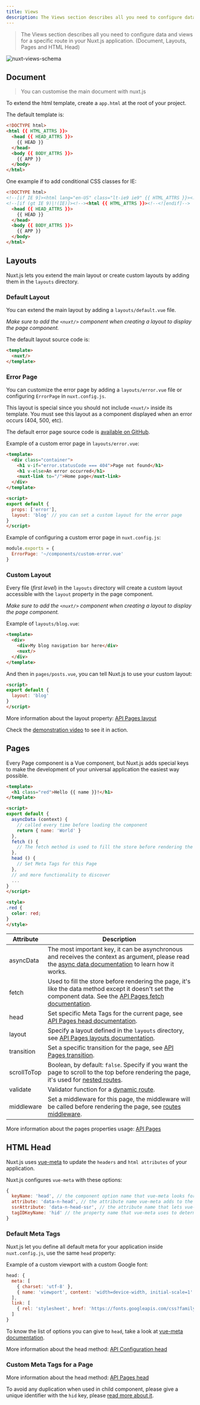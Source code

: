 ```yaml
---
title: Views
description: The Views section describes all you need to configure data and views for a specific route in your Nuxt.js application. (Document, Layouts, Pages and HTML Head)
---
```


> The Views section describes all you need to configure data and views for a specific route in your Nuxt.js application. (Document, Layouts, Pages and HTML Head)

![nuxt-views-schema](/nuxt-views-schema.svg)

## Document

> You can customise the main document with nuxt.js

To extend the html template, create a `app.html` at the root of your project.

The default template is:

```html
<!DOCTYPE html>
<html {{ HTML_ATTRS }}>
  <head {{ HEAD_ATTRS }}>
    {{ HEAD }}
  </head>
  <body {{ BODY_ATTRS }}>
    {{ APP }}
  </body>
</html>
```

One example if to add conditional CSS classes for IE:

```html
<!DOCTYPE html>
<!--[if IE 9]><html lang="en-US" class="lt-ie9 ie9" {{ HTML_ATTRS }}><![endif]-->
<!--[if (gt IE 9)|!(IE)]><!--><html {{ HTML_ATTRS }}><!--<![endif]-->
  <head {{ HEAD_ATTRS }}>
    {{ HEAD }}
  </head>
  <body {{ BODY_ATTRS }}>
    {{ APP }}
  </body>
</html>
```

## Layouts

Nuxt.js lets you extend the main layout or create custom layouts by adding them in the `layouts` directory.

### Default Layout

You can extend the main layout by adding a `layouts/default.vue` file.

*Make sure to add the `<nuxt/>` component when creating a layout to display the page component.*

The default layout source code is:
```html
<template>
  <nuxt/>
</template>
```

### Error Page

You can customize the error page by adding a `layouts/error.vue` file or configuring `ErrorPage` in `nuxt.config.js`.

This layout is special since you should not include `<nuxt/>` inside its template. You must see this layout as a component displayed when an error occurs (404, 500, etc).

The default error page source code is [available on GitHub](https://github.com/nuxt/nuxt.js/blob/dev/packages/vue-app/template/components/nuxt-error.vue).

Example of a custom error page in `layouts/error.vue`:
```html
<template>
  <div class="container">
    <h1 v-if="error.statusCode === 404">Page not found</h1>
    <h1 v-else>An error occurred</h1>
    <nuxt-link to="/">Home page</nuxt-link>
  </div>
</template>

<script>
export default {
  props: ['error'],
  layout: 'blog' // you can set a custom layout for the error page
}
</script>
```

Example of configuring a custom error page in `nuxt.config.js`:

```js
module.exports = {
  ErrorPage: '~/components/custom-error.vue'
}
```

### Custom Layout

Every file (*first level*) in the `layouts` directory will create a custom layout accessible with the `layout` property in the page component.

*Make sure to add the `<nuxt/>` component when creating a layout to display the page component.*

Example of `layouts/blog.vue`:
```html
<template>
  <div>
    <div>My blog navigation bar here</div>
    <nuxt/>
  </div>
</template>
```

And then in `pages/posts.vue`, you can tell Nuxt.js to use your custom layout:
```html
<script>
export default {
  layout: 'blog'
}
</script>
```

More information about the layout property: [API Pages layout](/api/pages-layout)

Check the [demonstration video](https://www.youtube.com/watch?v=YOKnSTp7d38) to see it in action.

## Pages

Every Page component is a Vue component, but Nuxt.js adds special keys to make the development of your universal application the easiest way possible.

```html
<template>
  <h1 class="red">Hello {{ name }}!</h1>
</template>

<script>
export default {
  asyncData (context) {
    // called every time before loading the component
    return { name: 'World' }
  },
  fetch () {
    // The fetch method is used to fill the store before rendering the page
  },
  head () {
    // Set Meta Tags for this Page
  },
  // and more functionality to discover
  ...
}
</script>

<style>
.red {
  color: red;
}
</style>
```


| Attribute | Description |
|-----------|-------------|
| asyncData | The most important key, it can be asynchronous and receives the context as argument, please read the [async data documentation](/guide/async-data) to learn how it works. |
| fetch | Used to fill the store before rendering the page, it's like the data method except it doesn't set the component data. See the [API Pages fetch documentation](/api/pages-fetch). |
| head | Set specific Meta Tags for the current page, see [API Pages head documentation](/api/pages-head). |
| layout | Specify a layout defined in the `layouts` directory, see [API Pages layouts documentation](/api/pages-layout). |
| transition | Set a specific transition for the page, see [API Pages transition](/api/pages-transition). |
| scrollToTop | Boolean, by default: `false`. Specify if you want the page to scroll to the top before rendering the page, it's used for [nested routes](/guide/routing#nested-routes). |
| validate | Validator function for a [dynamic route](/guide/routing#dynamic-routes). |
| middleware | Set a middleware for this page, the middleware will be called before rendering the page, see [routes middleware](/guide/routing#middleware). |

More information about the pages properties usage: [API Pages](/api)

## HTML Head

Nuxt.js uses [vue-meta](https://github.com/nuxt/vue-meta) to update the `headers` and `html attributes` of your application.

Nuxt.js configures `vue-meta` with these options:
```js
{
  keyName: 'head', // the component option name that vue-meta looks for meta info on.
  attribute: 'data-n-head', // the attribute name vue-meta adds to the tags it observes
  ssrAttribute: 'data-n-head-ssr', // the attribute name that lets vue-meta know that meta info has already been server-rendered
  tagIDKeyName: 'hid' // the property name that vue-meta uses to determine whether to overwrite or append a tag
}
```

### Default Meta Tags

Nuxt.js let you define all default meta for your application inside `nuxt.config.js`, use the same `head` property:

Example of a custom viewport with a custom Google font:
```js
head: {
  meta: [
    { charset: 'utf-8' },
    { name: 'viewport', content: 'width=device-width, initial-scale=1' }
  ],
  link: [
    { rel: 'stylesheet', href: 'https://fonts.googleapis.com/css?family=Roboto' }
  ]
}
```

To know the list of options you can give to `head`, take a look at [vue-meta documentation](https://vue-meta.nuxtjs.org/api/#metainfo-properties).

More information about the head method: [API Configuration head](/api/configuration-head)

### Custom Meta Tags for a Page

More information about the head method: [API Pages head](/api/pages-head)

<div class="Alert">

To avoid any duplication when used in child component, please give a unique identifier with the `hid` key, please [read more about it](https://vue-meta.nuxtjs.org/api/#tagidkeyname).

</div>
